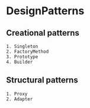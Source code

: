 # DesignPatterns

## Creational patterns
    1. Singleton
    2. FactoryMethod
    3. Prototype
    4. Builder


## Structural patterns
    1. Proxy
    2. Adapter
